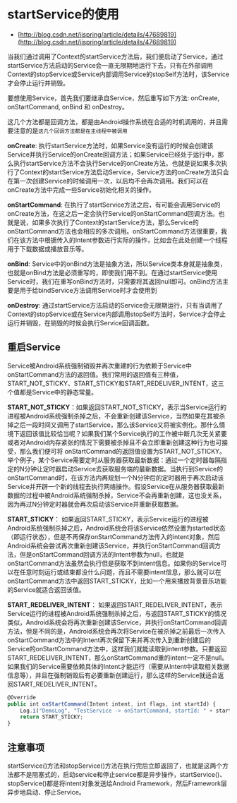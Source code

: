 # startService的使用

* [http://blog.csdn.net/iispring/article/details/47689819](http://blog.csdn.net/iispring/article/details/47689819)

当我们通过调用了Context的startService方法后，我们便启动了Service，通过startService方法启动的Service会一直无限期地运行下去，只有在外部调用Context的stopService或Service内部调用Service的stopSelf方法时，该Service才会停止运行并销毁。

要想使用Service，首先我们要继承自Service，然后重写如下方法:
onCreate, onStartCommand, onBind 和 onDestroy。

这几个方法都是回调方法，都是由Android操作系统在合适的时机调用的，并且需要注意的是`这几个回调方法都是在主线程中被调用`

**onCreate**: 执行startService方法时，如果Service没有运行的时候会创建该Service并执行Service的onCreate回调方法；如果Service已经处于运行中，那么执行startService方法不会执行Service的onCreate方法。也就是说如果多次执行了Context的startService方法启动Service，Service方法的onCreate方法只会在第一次创建Service的时候调用一次，以后均不会再次调用。我们可以在onCreate方法中完成一些Service初始化相关的操作。

**onStartCommand**: 在执行了startService方法之后，有可能会调用Service的onCreate方法，在这之后一定会执行Service的onStartCommand回调方法。也就是说，如果多次执行了Context的startService方法，那么Service的onStartCommand方法也会相应的多次调用。onStartCommand方法很重要，我们在该方法中根据传入的Intent参数进行实际的操作，比如会在此处创建一个线程用于下载数据或播放音乐等。

**onBind**: Service中的onBind方法是抽象方法，所以Service类本身就是抽象类，也就是onBind方法是必须重写的，即使我们用不到。在通过startService使用Service时，我们在重写onBind方法时，只需要将其返回null即可。onBind方法主要是用于给bindService方法调用Service时才会使用到

**onDestroy**: 通过startService方法启动的Service会无限期运行，只有当调用了Context的stopService或在Service内部调用stopSelf方法时，Service才会停止运行并销毁，在销毁的时候会执行Service回调函数。

## 重启Service
Service被Android系统强制销毁并再次重建的行为依赖于Service中onStartCommand方法的返回值。我们常用的返回值有三种值，START_NOT_STICKY、START_STICKY和START_REDELIVER_INTENT，这三个值都是Service中的静态常量。

**START_NOT_STICKY**：如果返回START_NOT_STICKY，表示当Service运行的进程被Android系统强制杀掉之后，不会重新创建该Service，当然如果在其被杀掉之后一段时间又调用了startService，那么该Service又将被实例化。那什么情境下返回该值比较恰当呢？如果我们某个Service执行的工作被中断几次无关紧要或者对Android内存紧张的情况下需要被杀掉且不会立即重新创建这种行为也可接受，那么我们便可将 onStartCommand的返回值设置为START_NOT_STICKY。举个例子，某个Service需要定时从服务器获取最新数据：通过一个定时器每隔指定的N分钟让定时器启动Service去获取服务端的最新数据。当执行到Service的onStartCommand时，在该方法内再规划一个N分钟后的定时器用于再次启动该Service并开辟一个新的线程去执行网络操作。假设Service在从服务器获取最新数据的过程中被Android系统强制杀掉，Service不会再重新创建，这也没关系，因为再过N分钟定时器就会再次启动该Service并重新获取数据。

**START_STICKY**： 如果返回START_STICKY，表示Service运行的进程被Android系统强制杀掉之后，Android系统会将该Service依然设置为started状态（即运行状态），但是不再保存onStartCommand方法传入的intent对象，然后Android系统会尝试再次重新创建该Service，并执行onStartCommand回调方法，但是onStartCommand回调方法的Intent参数为null，也就是onStartCommand方法虽然会执行但是获取不到intent信息。如果你的Service可以在任意时刻运行或结束都没什么问题，而且不需要intent信息，那么就可以在onStartCommand方法中返回START_STICKY，比如一个用来播放背景音乐功能的Service就适合返回该值。

**START_REDELIVER_INTENT**： 如果返回START_REDELIVER_INTENT，表示Service运行的进程被Android系统强制杀掉之后，与返回START_STICKY的情况类似，Android系统会将再次重新创建该Service，并执行onStartCommand回调方法，但是不同的是，Android系统会再次将Service在被杀掉之前最后一次传入onStartCommand方法中的Intent再次保留下来并再次传入到重新创建后的Service的onStartCommand方法中，这样我们就能读取到intent参数。只要返回START_REDELIVER_INTENT，那么onStartCommand重的intent一定不是null。如果我们的Service需要依赖具体的Intent才能运行（需要从Intent中读取相关数据信息等），并且在强制销毁后有必要重新创建运行，那么这样的Service就适合返回START_REDELIVER_INTENT。

```javascript
@Override
public int onStartCommand(Intent intent, int flags, int startId) {
    Log.i("DemoLog", "TestService -> onStartCommand, startId: " + startId + ", Thread ID: " + Thread.currentThread().getId());
    return START_STICKY;
}
```

## 注意事项

startService()方法和stopService()方法在执行完后立即返回了，也就是这两个方法都不是阻塞式的，启动service和停止service都是异步操作，startService()、stopService()都是将intent对象发送给Android Framework，然后Framework层异步地启动、停止Service。

